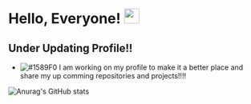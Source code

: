 # Hello, Everyone! <img src="https://raw.githubusercontent.com/MartinHeinz/MartinHeinz/master/wave.gif" width="30px">



 ## Under Updating Profile!!
- ![#1589F0](https://via.placeholder.com/15/1589F0/000000?text=+) I am working on my profile to make it a better place and share my up comming repositories and projects!!!! 


![Anurag's GitHub stats](https://github-readme-stats.vercel.app/api?username=A-safarji&show_icons=true&theme=tokyonight)
